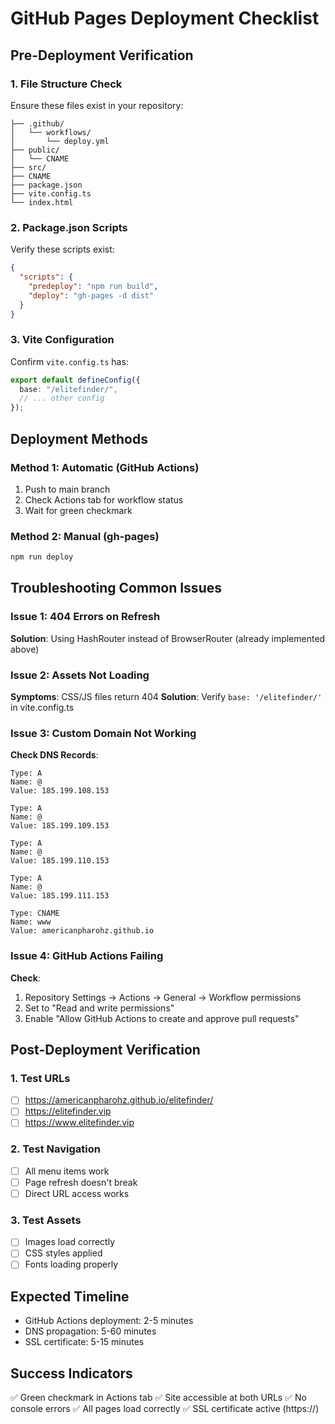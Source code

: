 # GitHub Pages Deployment Checklist

## Pre-Deployment Verification

### 1. File Structure Check

Ensure these files exist in your repository:

```
├── .github/
│   └── workflows/
│       └── deploy.yml
├── public/
│   └── CNAME
├── src/
├── CNAME
├── package.json
├── vite.config.ts
└── index.html
```

### 2. Package.json Scripts

Verify these scripts exist:

```json
{
  "scripts": {
    "predeploy": "npm run build",
    "deploy": "gh-pages -d dist"
  }
}
```

### 3. Vite Configuration

Confirm `vite.config.ts` has:

```typescript
export default defineConfig({
  base: "/elitefinder/",
  // ... other config
});
```

## Deployment Methods

### Method 1: Automatic (GitHub Actions)

1. Push to main branch
2. Check Actions tab for workflow status
3. Wait for green checkmark

### Method 2: Manual (gh-pages)

```bash
npm run deploy
```

## Troubleshooting Common Issues

### Issue 1: 404 Errors on Refresh

**Solution**: Using HashRouter instead of BrowserRouter (already implemented above)

### Issue 2: Assets Not Loading

**Symptoms**: CSS/JS files return 404
**Solution**: Verify `base: '/elitefinder/'` in vite.config.ts

### Issue 3: Custom Domain Not Working

**Check DNS Records**:

```
Type: A
Name: @
Value: 185.199.108.153

Type: A
Name: @
Value: 185.199.109.153

Type: A
Name: @
Value: 185.199.110.153

Type: A
Name: @
Value: 185.199.111.153

Type: CNAME
Name: www
Value: americanpharohz.github.io
```

### Issue 4: GitHub Actions Failing

**Check**:

1. Repository Settings → Actions → General → Workflow permissions
2. Set to "Read and write permissions"
3. Enable "Allow GitHub Actions to create and approve pull requests"

## Post-Deployment Verification

### 1. Test URLs

- [ ] https://americanpharohz.github.io/elitefinder/
- [ ] https://elitefinder.vip
- [ ] https://www.elitefinder.vip

### 2. Test Navigation

- [ ] All menu items work
- [ ] Page refresh doesn't break
- [ ] Direct URL access works

### 3. Test Assets

- [ ] Images load correctly
- [ ] CSS styles applied
- [ ] Fonts loading properly

## Expected Timeline

- GitHub Actions deployment: 2-5 minutes
- DNS propagation: 5-60 minutes
- SSL certificate: 5-15 minutes

## Success Indicators

✅ Green checkmark in Actions tab
✅ Site accessible at both URLs
✅ No console errors
✅ All pages load correctly
✅ SSL certificate active (https://)
